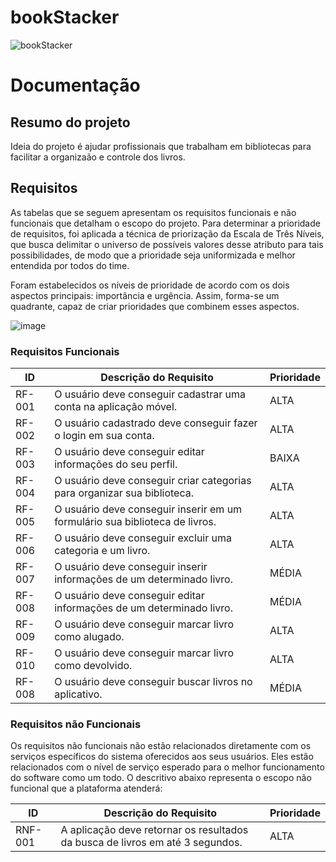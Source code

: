 # bookStacker

![bookStacker](https://github.com/viniciussluiz/bookStacker/assets/103579574/0f8a636d-fc41-4a51-ba3e-129d7dc6d532)


# Documentação


## Resumo do projeto

Ideia do projeto é ajudar profissionais que trabalham em bibliotecas para facilitar a organizaão e controle dos livros.

## Requisitos

As tabelas que se seguem apresentam os requisitos funcionais e não funcionais que detalham o escopo do projeto. Para determinar a prioridade de requisitos, foi aplicada a técnica de priorização da Escala de Três Níveis, que busca delimitar o universo de possíveis valores desse atributo para tais possibilidades, de modo que a prioridade seja uniformizada e melhor entendida por todos do time.

Foram estabelecidos os níveis de prioridade de acordo com os dois aspectos principais: importância e urgência. Assim, forma-se um quadrante, capaz de criar prioridades que combinem esses aspectos.

![image](https://user-images.githubusercontent.com/103579574/229512485-da1405c1-c007-4bb0-bffb-1f177a19beb3.png)


### Requisitos Funcionais

|ID    | Descrição do Requisito  | Prioridade |
|------|-----------------------------------------|----|
|RF-001| O usuário deve conseguir cadastrar uma conta na aplicação móvel. | ALTA | 
|RF-002| O usuário cadastrado deve conseguir fazer o login em sua conta. | ALTA |
|RF-003| O usuário deve conseguir editar informações do seu perfil.  | BAIXA |
|RF-004| O usuário deve conseguir criar categorias para organizar sua biblioteca. | ALTA |
|RF-005| O usuário deve conseguir inserir em um formulário sua biblioteca de livros. | ALTA |
|RF-006| O usuário deve conseguir excluir uma categoria e um livro. | ALTA |
|RF-007| O usuário deve conseguir inserir informações de um determinado livro. | MÉDIA |
|RF-008| O usuário deve conseguir editar informações de um determinado livro. | MÉDIA |
|RF-009| O usuário deve conseguir marcar livro como alugado. | ALTA |
|RF-010| O usuário deve conseguir marcar livro como devolvido. | ALTA |
|RF-008| O usuário deve conseguir buscar livros no aplicativo. | MÉDIA |


### Requisitos não Funcionais
Os requisitos não funcionais não estão relacionados diretamente com os serviços específicos do sistema oferecidos aos seus usuários. Eles estão relacionados com o nível de serviço esperado para o melhor funcionamento do software como um todo. O descritivo abaixo representa o escopo não funcional que a plataforma atenderá:

|ID     | Descrição do Requisito  |Prioridade |
|-------|-------------------------|----|
|RNF-001|A aplicação deve retornar os resultados da busca de livros em até 3 segundos.  | ALTA | 
